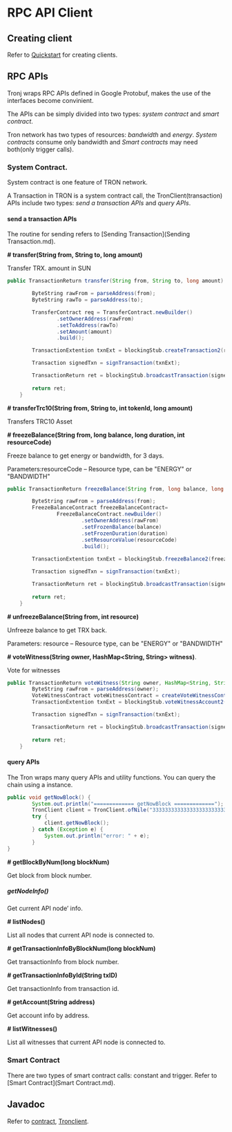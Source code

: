 # RPC API Client

## Creating client

Refer to [Quickstart](Quickstart.md) for creating clients.

## RPC APIs

Tronj wraps RPC APIs defined in Google Protobuf, makes the use of the interfaces  become convinient.

The APIs can be simply divided into two types: *system contract* and *smart contract*.

Tron network has two types of resources: *bandwidth* and *energy*. *System contracts* consume only bandwidth and *Smart contracts* may need both(only trigger calls).

### System Contract. 

System contract is one feature of TRON network.  

A Transaction in TRON is a system contract call, the TronClient(transaction) APIs include two types: *send a transaction APIs* and *query APIs*.

#### send a transaction APIs
The routine for sending refers to [Sending Transaction](Sending Transaction.md).

**# transfer(String from, String to, long amount)**

Transfer TRX. amount in SUN

```java
public TransactionReturn transfer(String from, String to, long amount) {

        ByteString rawFrom = parseAddress(from);
        ByteString rawTo = parseAddress(to);

        TransferContract req = TransferContract.newBuilder()
                .setOwnerAddress(rawFrom)
                .setToAddress(rawTo)
                .setAmount(amount)
                .build();

        TransactionExtention txnExt = blockingStub.createTransaction2(req);

        Transaction signedTxn = signTransaction(txnExt);

        TransactionReturn ret = blockingStub.broadcastTransaction(signedTxn);
        
        return ret;
    }
```
**# transferTrc10(String from, String to, int tokenId, long amount)** 

Transfers TRC10 Asset

**# freezeBalance(String from, long balance, long duration, int resourceCode)**

Freeze balance to get energy or bandwidth, for 3 days.  

Parameters:resourceCode – Resource type, can be "ENERGY" or "BANDWIDTH"

```java
public TransactionReturn freezeBalance(String from, long balance, long duration, int resourceCode) {

        ByteString rawFrom = parseAddress(from);
        FreezeBalanceContract freezeBalanceContract=
                FreezeBalanceContract.newBuilder()
                        .setOwnerAddress(rawFrom)
                        .setFrozenBalance(balance)
                        .setFrozenDuration(duration)
                        .setResourceValue(resourceCode)
                        .build();
        
        TransactionExtention txnExt = blockingStub.freezeBalance2(freezeBalanceContract);

        Transaction signedTxn = signTransaction(txnExt);

        TransactionReturn ret = blockingStub.broadcastTransaction(signedTxn);
        
        return ret;
    }
```

**# unfreezeBalance(String from, int resource)** 

Unfreeze balance to get TRX back.  

Parameters: resource – Resource type, can be "ENERGY" or "BANDWIDTH"

**# voteWitness(String owner, HashMap<String, String> witness)**. 

Vote for witnesses

```java
public TransactionReturn voteWitness(String owner, HashMap<String, String> witness) {
        ByteString rawFrom = parseAddress(owner);
        VoteWitnessContract voteWitnessContract = createVoteWitnessContract(rawFrom, witness);
        TransactionExtention txnExt = blockingStub.voteWitnessAccount2(voteWitnessContract);

        Transaction signedTxn = signTransaction(txnExt);

        TransactionReturn ret = blockingStub.broadcastTransaction(signedTxn);
        
        return ret;
    }
```
#### query APIs
The Tron wraps many query APIs and utility functions. You can query the chain using a instance.
```java
public void getNowBlock() {
        System.out.println("============= getNowBlock =============");
        TronClient client = TronClient.ofNile("3333333333333333333333333333333333333333333333333333333333333333");
        try {
            client.getNowBlock();
        } catch (Exception e) {
            System.out.println("error: " + e);
        }
}
```
**# getBlockByNum(long blockNum)**  

Get block from block number.  

##### getNodeInfo()

Get current API node’ info.  

**# listNodes()** 

List all nodes that current API node is connected to.  

**# getTransactionInfoByBlockNum(long blockNum)**

Get transactionInfo from block number.  

**# getTransactionInfoById(String txID)** 

Get transactionInfo from transaction id.  

**# getAccount(String address)** 

Get account info by address. 

**# listWitnesses()** 

List all witnesses that current API node is connected to.

### Smart Contract

There are two types of smart contract calls: constant and trigger. Refer to [Smart Contract](Smart Contract.md).

## Javadoc

Refer to [contract](./javadocs/client/org/tron/tronj/client/contract/Contract.html), [Tronclient](./javadocs/client/org/tron/tronj/cilent/TronClient.html).


